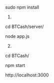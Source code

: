 sudo npm install

1) 

cd BTCash/server/

node app.js

2)

cd BTCash/

npm start

http://localhost:3000


